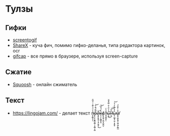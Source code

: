 # Тулзы

## Гифки

- [screentogif](https://www.screentogif.com/)
- [ShareX](https://getsharex.com/) - куча фич, помимо гифко-деланья, типа редактора картинок, ocr
- [gifcap](https://gifcap.dev/) - все прямо в браузере, используя screen-capture

## Сжатие

- [Squoosh](https://squoosh.app/) - онлайн сжиматель

## Текст

- https://lingojam.com/ - делает текст п̶̡͎̳͉͎̉̒̈́͛͌͗͗̈́̅̄͘ͅр̴̢̧̩̤͓͇͎͇̦͔͙̻̠͙̺̋̅̏́͊̇̎͝и̵̡̬̙̭̥͍͔̞̠̮̬͈̣͊̀̚͜ќ̶̨̠̠̙̯̻͓̼̖͐́́̊͆͝о̸̨̨̥̱͓̩͖͔̠̲̭̫̠̍л̷̮̘̪̪̮̦̐̈̀̈ͅь̵̛̖͚̐̍͛̋͗̌̇̿̔͊̆͘͜н̶̙̰́̀̎̕̕͝͠ы̷̨̦̫̺̥̜̰̹͕̟͍̥̑̓̾̓̀̓͛͛͝м̸̢̬̠̺̝̬͍̩͖̹͖̗̖̻̲̆̊̇̀̎̑̈́